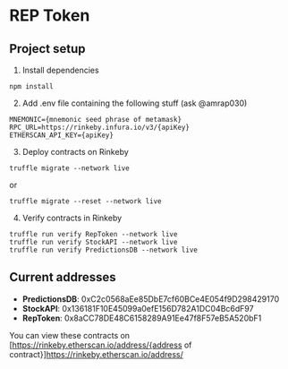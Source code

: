 # REP Token

## Project setup

1. Install dependencies

```
npm install
```

2. Add .env file containing the following stuff (ask @amrap030)

```
MNEMONIC={mnemonic seed phrase of metamask}
RPC_URL=https://rinkeby.infura.io/v3/{apiKey}
ETHERSCAN_API_KEY={apiKey}
```

3. Deploy contracts on Rinkeby

```
truffle migrate --network live
```

or

```
truffle migrate --reset --network live
```

4. Verify contracts in Rinkeby

```
truffle run verify RepToken --network live
truffle run verify StockAPI --network live
truffle run verify PredictionsDB --network live
```

## Current addresses

- **PredictionsDB**: 0xC2c0568aEe85DbE7cf60BCe4E054f9D298429170
- **StockAPI**: 0x136181F10E45099a0efE156D782A1DC04Bc6dF97
- **RepToken**: 0x8aCC78DE48C6158289A91Ee47f8F57eB5A520bF1

You can view these contracts on [https://rinkeby.etherscan.io/address/{address of contract}]https://rinkeby.etherscan.io/address/
